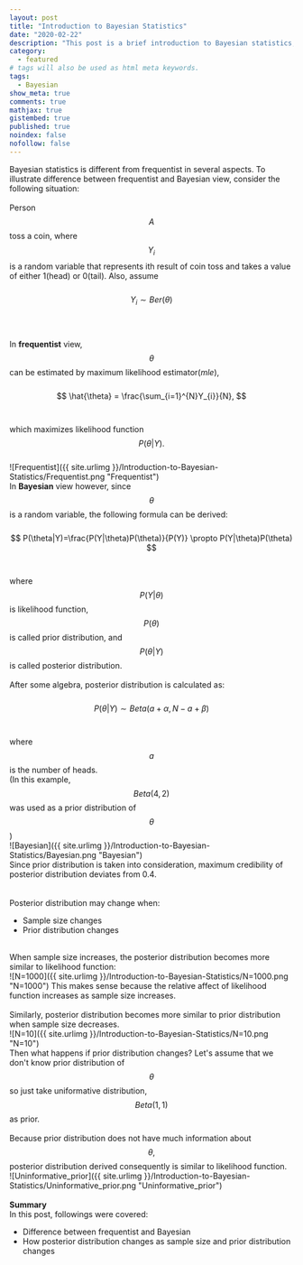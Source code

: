 ```yaml
---
layout: post
title: "Introduction to Bayesian Statistics"
date: "2020-02-22"
description: "This post is a brief introduction to Bayesian statistics; specifically, it's about difference between Bayesian and frequentist, and how posterior distribution changes when sample size and prior distribution change."
category: 
  - featured
# tags will also be used as html meta keywords.
tags:
  - Bayesian
show_meta: true
comments: true
mathjax: true
gistembed: true
published: true
noindex: false
nofollow: false
---
```


Bayesian statistics is different from frequentist in several aspects. To illustrate difference between frequentist and Bayesian view, consider the following situation: 
<br><br>Person
$$
  A
$$
toss a coin, where
$$
  Y_{i}
$$
is a random variable that represents ith result of coin toss and takes a value of either 1(head) or 0(tail). Also, assume
<br><br>
$$
  Y_{i} \sim Ber(\theta)
$$ 
<br><br><br>
In **frequentist** view, 
$$
  \theta
$$
can be estimated by maximum likelihood estimator(*mle*), 
<br><br>
$$
  \hat{\theta} = \frac{\sum_{i=1}^{N}Y_{i}}{N},
$$
<br><br>
which maximizes likelihood function
$$
  P(\theta|Y).
$$
<br>
![Frequentist]({{ site.urlimg }}/Introduction-to-Bayesian-Statistics/Frequentist.png "Frequentist")
<br>In **Bayesian** view however, since
$$
  \theta
$$
is a random variable, the following formula can be derived:
<br><br>
$$
  P(\theta|Y)=\frac{P(Y|\theta)P(\theta)}{P(Y)} \propto P(Y|\theta)P(\theta)
$$
<br><br>
  where
$$
  P(Y|\theta)
$$
is likelihood function, 
$$
  P(\theta)
$$
is called prior distribution, and 
$$
  P(\theta|Y)
$$
is called posterior distribution. 
<br><br>After some algebra, posterior distribution is calculated as:
<br><br>
$$
  P(\theta|Y) \sim Beta(a+\alpha,N-a+\beta)
$$
<br><br>
where 
$$
  a
$$
is the number of heads.
<br>
(In this example, 
$$
  Beta(4,2) 
$$
was used as a prior distribution of 
$$
  \theta
$$
)<br>
![Bayesian]({{ site.urlimg }}/Introduction-to-Bayesian-Statistics/Bayesian.png "Bayesian")
<br>Since prior distribution is taken into consideration, maximum credibility of posterior distribution deviates from 0.4.
<br><br><br>Posterior distribution may change when:
- Sample size changes
- Prior distribution changes

<br>When sample size increases, the posterior distribution becomes more similar to likelihood function:
<br>
![N=1000]({{ site.urlimg }}/Introduction-to-Bayesian-Statistics/N=1000.png "N=1000")
This makes sense because the relative affect of likelihood function increases as sample size increases.
<br><br>Similarly, posterior distribution becomes more similar to prior distribution when sample size decreases.
<br>
![N=10]({{ site.urlimg }}/Introduction-to-Bayesian-Statistics/N=10.png "N=10")
<br>Then what happens if prior distribution changes? Let's assume that we don't know prior distribution of 
$$
  \theta
$$
so just take uniformative distribution, 
$$
  Beta(1,1)
$$
as prior.
<br><br>Because prior distribution does not have much information about 
$$
  \theta,
$$ 
posterior distribution derived consequently is similar to likelihood function.
<br>
![Uninformative_prior]({{ site.urlimg }}/Introduction-to-Bayesian-Statistics/Uninformative_prior.png "Uninformative_prior")
<br><br>**Summary**
<br>In this post, followings were covered: 
- Difference between frequentist and Bayesian
- How posterior distribution changes as sample size and prior distribution changes
